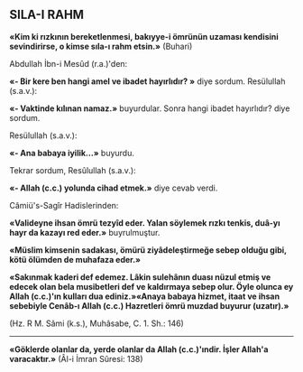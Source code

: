 ## SILA-I RAHM

**«Kim ki rızkının bereketlenmesi, bakıyye-i ömrünün uzaması kendisini sevindirirse, o kimse sıla-ı rahm etsin.»** (Buhari)

Abdullah İbn-i Mesûd (r.a.)'den:

**«- Bir kere ben hangi amel ve ibadet ha­yırlıdır? »** diye sordum. Resülullah (s.a.v.):

**«- Vaktinde kılınan namaz.»** buyurdular. Sonra hangi ibadet hayırlıdır? diye sordum.

Resülullah (s.a.v.):

**«- Ana babaya iyilik...»** buyurdu.

Tekrar sordum, Resûlullah (s.a.v.):

**«- Allah (c.c.) yolunda cihad etmek.»** diye cevab verdi.

Câmiü's-Sagîr Hadislerinden:

**«Valideyne ihsan ömrü tezyîd eder. Yalan söylemek rızkı tenkis, duâ-yı hayr da kazayı red eder.»** buyrulmuştur.

**«Müslim kimsenin sadakası, ömürü ziyâdeleştirmeğe sebep olduğu gibi, kötü ölümden de mu­hafaza eder.»**

**«Sakınmak kaderi def edemez. Lâkin sulehânın duası nüzul etmiş ve edecek olan be­la musibetleri def ve kaldırmaya sebep olur. Öyle olunca ey Allah (c.c.)'ın kulları dua ediniz.»«Anaya babaya hizmet, itaat ve ihsan se­bebiyle Cenâb-ı Allah (c.c.) Hazretleri ömrü muzdad buyurur (uzatır).»**

(Hz. R M. Sâmi (k.s.), Muhâsabe, C. 1. Sh.: 146)

<hr>

**«Göklerde olanlar da, yerde olanlar da Allah (c.c.)'ındir. İşler Allah'a varacaktır.»**
(Âl-i İmran Sûresi: 138)
